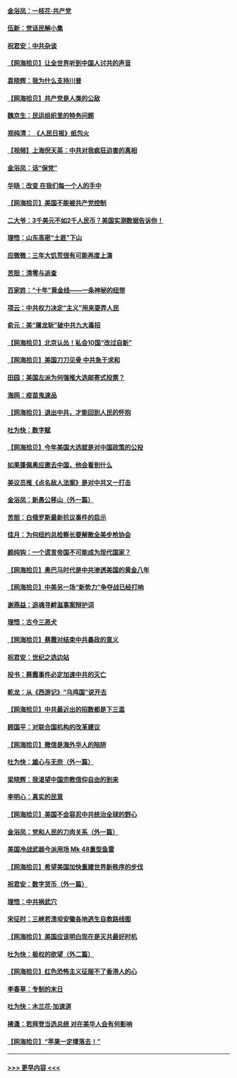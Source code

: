 #### [金浴凤：一枝花·共产党](../pages/nsc993/n12368757.md?t=08310851) 
#### [伍新：党话民解小集](../pages/nsc993/n12366907.md?t=08310851) 
#### [祝君安：中共杂谈](../pages/nsc993/n12366076.md?t=08310851) 
#### [【网海拾贝】让全世界听到中国人讨共的声音](../pages/nsc993/n12365569.md?t=08310851) 
#### [袁晓辉：我为什么支持川普](../pages/nsc993/n12362670.md?t=08310851) 
#### [【网海拾贝】共产党是人类的公敌](../pages/nsc993/n12363182.md?t=08310851) 
#### [魏京生：民运组织里的特务问题](../pages/nsc993/n12363010.md?t=08310851) 
#### [郑纯清： 《人民日报》纸包火](../pages/nsc993/n12362706.md?t=08310851) 
#### [【视频】上海倪天英：中共对我疯狂迫害的真相](../pages/nsc993/n12356341.md?t=08310851) 
#### [金浴凤：话“保党”](../pages/nsc993/n12361867.md?t=08310851) 
#### [华旸：改变 在我们每一个人的手中](../pages/nsc993/n12361774.md?t=08310851) 
#### [【网海拾贝】美国不能被共产党控制](../pages/nsc993/n12360271.md?t=08310851) 
#### [二大爷：3千美元不如2千人民币？美国实测数据告诉你！](../pages/nsc993/n12358563.md?t=08310851) 
#### [理悟：山东高密“土匪”下山](../pages/nsc993/n12358535.md?t=08310851) 
#### [应微微：三年大饥荒很有可能再度上演](../pages/nsc993/n12358523.md?t=08310851) 
#### [苦胆：清零与追查](../pages/nsc993/n12358501.md?t=08310851) 
#### [百家姓：“十年”黄金线——一条神秘的纽带](../pages/nsc993/n12358319.md?t=08310851) 
#### [项云：中共权力决定“主义”用来耍弄人民](../pages/nsc993/n12358172.md?t=08310851) 
#### [俞元：美“屠龙斩”破中共九大毒招](../pages/nsc993/n12357822.md?t=08310851) 
#### [【网海拾贝】北京认怂！私会10国“改过自新”](../pages/nsc993/n12357784.md?t=08310851) 
#### [【网海拾贝】美国刀刀见骨 中共急于求和](../pages/nsc993/n12355511.md?t=08310851) 
#### [田园：美国左派为何强推大选邮寄式投票？](../pages/nsc993/n12352963.md?t=08310851) 
#### [海网：疫苗鬼速品](../pages/nsc993/n12354438.md?t=08310851) 
#### [【网海拾贝】退出中共，才能回到人民的怀抱](../pages/nsc993/n12352634.md?t=08310851) 
#### [吐为快：数字赋](../pages/nsc993/n12352317.md?t=08310851) 
#### [【网海拾贝】今年美国大选就是对中国政策的公投](../pages/nsc993/n12350973.md?t=08310851) 
#### [如果蓬佩奥应邀去中国，他会看到什么](../pages/nsc993/n12350945.md?t=08310851) 
#### [美议员推《点名敌人法案》是对中共又一打击](../pages/nsc993/n12350765.md?t=08310851) 
#### [金浴凤：新愚公移山（外一篇）](../pages/nsc993/n12350253.md?t=08310851) 
#### [苦胆：白俄罗斯最新抗议事件的启示](../pages/nsc993/n12349989.md?t=08310851) 
#### [佳月：为何纽约总检察长要解散全美步枪协会](../pages/nsc993/n12349939.md?t=08310851) 
#### [颜纯钩：一个谎言帝国不可能成为现代国家？](../pages/nsc993/n12349898.md?t=08310851) 
#### [【网海拾贝】奥巴马时代是中共渗透美国的黄金八年](../pages/nsc993/n12349284.md?t=08310851) 
#### [【网海拾贝】中美另一场“新势力”争夺战已经打响](../pages/nsc993/n12346998.md?t=08310851) 
#### [谢燕益：追魂寻衅滋事案辩护词](../pages/nsc993/n12346892.md?t=08310851) 
#### [理悟：古今三恶犬](../pages/nsc993/n12345190.md?t=08310851) 
#### [【网海拾贝】蔡霞对结束中共暴政的意义](../pages/nsc993/n12344263.md?t=08310851) 
#### [祝君安：世纪之选边站](../pages/nsc993/n12342382.md?t=08310851) 
#### [投书：蔡霞事件必定加速中共的灭亡](../pages/nsc993/n12341881.md?t=08310851) 
#### [乾龙：从《西游记》“乌鸡国”说开去](../pages/nsc993/n12341690.md?t=08310851) 
#### [【网海拾贝】中共最近出的招数都是下三滥](../pages/nsc993/n12341593.md?t=08310851) 
#### [顾国平：对联合国机构的改革建议](../pages/nsc993/n12339928.md?t=08310851) 
#### [【网海拾贝】微信是海外华人的陷阱](../pages/nsc993/n12338868.md?t=08310851) 
#### [吐为快：雄心与无奈（外一篇）](../pages/nsc993/n12338132.md?t=08310851) 
#### [梁晓辉：我渴望中国宗教信仰自由的到来](../pages/nsc993/n12336657.md?t=08310851) 
#### [李明心：真实的民意](../pages/nsc993/n12336089.md?t=08310851) 
#### [【网海拾贝】美国不会容忍中共统治全球的野心](../pages/nsc993/n12336063.md?t=08310851) 
#### [金浴凤：党和人民的刀肉关系（外一篇）](../pages/nsc993/n12335834.md?t=08310851) 
#### [美国冷战武器今派用场 Mk 48重型鱼雷](../pages/nsc993/n12335354.md?t=08310851) 
#### [【网海拾贝】希望美国加快重建世界新秩序的步伐](../pages/nsc993/n12334224.md?t=08310851) 
#### [祝君安：数字货币（外一篇）](../pages/nsc993/n12334186.md?t=08310851) 
#### [理悟：中共祸武穴](../pages/nsc993/n12333962.md?t=08310851) 
#### [宋征时：三峡若溃坝安徽各地逃生自救路线图](../pages/nsc993/n12332450.md?t=08310851) 
#### [【网海拾贝】美国应该明白现在是灭共最好时机](../pages/nsc993/n12332313.md?t=08310851) 
#### [吐为快：极权的欲望（外二篇）](../pages/nsc993/n12332089.md?t=08310851) 
#### [【网海拾贝】红色恐怖主义征服不了香港人的心](../pages/nsc993/n12329296.md?t=08310851) 
#### [李春草：专制的末日](../pages/nsc993/n12329079.md?t=08310851) 
#### [吐为快：木兰花‧加速道](../pages/nsc993/n12327366.md?t=08310851) 
#### [拂潇：若拜登当选总统 对在美华人会有何影响](../pages/nsc993/n12295996.md?t=08310851) 
#### [【网海拾贝】“苹果一定撑落去！”](../pages/nsc993/n12326784.md?t=08310851) 

----
#### [ >>> 更早内容 <<< ](../indexes/nsc993-earlier.md)
